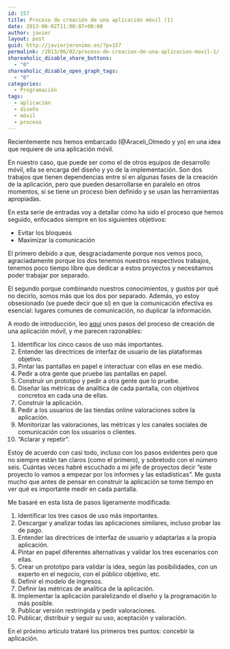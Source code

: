 ```yaml
---
id: 157
title: Proceso de creación de una aplicación móvil (1)
date: 2013-06-02T11:00:07+00:00
author: javier
layout: post
guid: http://javierjeronimo.es/?p=157
permalink: /2013/06/02/proceso-de-creacion-de-una-aplicacion-movil-1/
shareaholic_disable_share_buttons:
  - "0"
shareaholic_disable_open_graph_tags:
  - "0"
categories:
  - Programación
tags:
  - aplicación
  - diseño
  - móvil
  - proceso
---
```

Recientemente nos hemos embarcado (@Araceli_Olmedo y yo) en una idea que requiere de una aplicación móvil.

En nuestro caso, que puede ser como el de otros equipos de desarrollo móvil, ella se encarga del diseño y yo de la implementación. Son dos trabajos que tienen dependencias entre sí en algunas fases de la creación de la aplicación, pero que pueden desarrollarse en paralelo en otros momentos, si se tiene un proceso bien definido y se usan las herramientas apropiadas.

En esta serie de entradas voy a detallar cómo ha sido el proceso que hemos seguido, enfocados siempre en los siguientes objetivos:

  * Evitar los bloqueos
  * Maximizar la comunicación

El primero debido a que, desgraciadamente porque nos vemos poco, agraciadamente porque los dos tenemos nuestros respectivos trabajos, tenemos poco tiempo libre que dedicar a estos proyectos y necesitamos poder trabajar por separado.

El segundo porque combinando nuestros conocimientos, y gustos por qué no decirlo, somos más que los dos por separado. Además, yo estoy obsesionado (se puede decir que sí) en que la comunicación efectiva es esencial: lugares comunes de comunicación, no duplicar la información.

A modo de introducción, leo [aquí](http://inside.godaddy.com/design-process-mobile-application/) unos pasos del proceso de creación de una aplicación móvil, y me parecen razonables:

  1. Identificar los cinco casos de uso más importantes.
  2. Entender las directrices de interfaz de usuario de las plataformas objetivo.
  3. Pintar las pantallas en papel e interactuar con ellas en ese medio.
  4. Pedir a otra gente que pruebe las pantallas en papel.
  5. Construir un prototipo y pedir a otra gente que lo pruebe.
  6. Diseñar las métricas de analítica de cada pantalla, con objetivos concretos en cada una de ellas.
  7. Construir la aplicación.
  8. Pedir a los usuarios de las tiendas online valoraciones sobre la aplicación.
  9. Monitorizar las valoraciones, las métricas y los canales sociales de comunicación con los usuarios o clientes.
 10. &#8220;Aclarar y repetir&#8221;.

Estoy de acuerdo con casi todo, incluso con los pasos evidentes pero que no siempre están tan claros (como el primero), y sobretodo con el número seis. Cuántas veces habré escuchado a mi jefe de proyectos decir &#8220;este proyecto lo vamos a empezar por los informes y las estadísticas&#8221;. Me gusta mucho que antes de pensar en construir la aplicación se tome tiempo en ver qué es importante medir en cada pantalla.

Me basaré en esta lista de pasos ligeramente modificada:

  1. Identificar los tres casos de uso más importantes.
  2. Descargar y analizar todas las aplicaciones similares, incluso probar las de pago.
  3. Entender las directrices de interfaz de usuario y adaptarlas a la propia aplicación.
  4. Pintar en papel diferentes alternativas y validar los tres escenarios con ellas.
  5. Crear un prototipo para validar la idea, según las posibilidades, con un experto en el negocio, con el público objetivo, etc.
  6. Definir el modelo de ingresos.
  7. Definir las métricas de analítica de la aplicación.
  8. Implementar la aplicación paralelizando el diseño y la programación lo más posible.
  9. Publicar versión restringida y pedir valoraciones.
 10. Publicar, distribuir y seguir su uso, aceptación y valoración.

En el próximo artículo trataré los primeros tres puntos: concebir la aplicación.